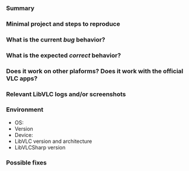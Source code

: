 <!---
Please read this!

Before opening a new issue, make sure to search for keywords in the issues
filtered by "bug" label and verify the issue you're about to submit isn't a duplicate.

If you are using LibVLCSharp commercially, please consider purchasing a Commercial License: https://videolabs.io/products/libvlcsharp

If this is a question please ask on StackOverflow: https://stackoverflow.com/questions/tagged/libvlcsharp.

Need professional support? Reach out at dotnet@videolabs.io for more info.
--->

### Summary

<!-- Summarize the bug encountered concisely -->

### Minimal project and steps to reproduce

<!-- How one can reproduce the issue - this is very important

Provide a Minimal, Complete, and Verifiable example (https://stackoverflow.com/help/mcve) through a git hosting platform
and post the URL here. Do NOT paste parts of your code in the GitLab issue, share your full (but minimal) code through a git repository.
Maintainers should be able to just clone and run your minimal project. If you don't provide this, we may not be able to help and may close the issue.

-->

### What is the current *bug* behavior?

<!-- What actually happens -->

### What is the expected *correct* behavior?

<!-- What you should see instead -->

### Does it work on other plaforms? Does it work with the official VLC apps?

<!-- Paste any relevant logs - please use code blocks (```) to format console output,
logs, and code as it's very hard to read otherwise. -->

### Relevant LibVLC logs and/or screenshots

<!-- Paste any relevant logs from your app and/or from LibVLC (`new LibVLC(enableDebugLogs: true)`).
Please use code blocks (```) to format console output, logs, and code as it's very hard to read otherwise. -->

### Environment

<!-- Please complete the following information. -->
- OS:       <!-- [e.g. iOS] -->
- Version   <!-- [e.g. 22] -->
- Device:   <!-- [e.g. iPhone6] -->
- LibVLC version and architecture <!-- [e.g. 3.0.6, x64] -->
- LibVLCSharp version <!-- [e.g. 0.7.0] -->

### Possible fixes

<!-- If you can, link to the line of code that might be responsible for the problem -->